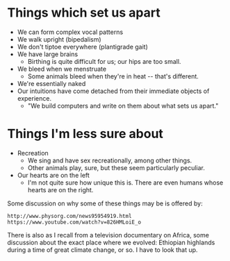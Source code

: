 # Things which set us apart

 *  We can form complex vocal patterns
 *  We walk upright (bipedalism)
 *  We don't tiptoe everywhere (plantigrade gait)
 *  We have large brains
      * Birthing is quite difficult for us; our hips are too small.
 *  We bleed when we menstruate
      * Some animals bleed when they're in heat -- that's different.
 *  We're essentially naked
 *  Our intuitions have come detached from their immediate objects of experience.
      * "We build computers and write on them about what sets us apart."

# Things I'm less sure about

 *  Recreation
     *  We sing and have sex recreationally, among other things.
     *  Other animals play, sure, but these seem particularly peculiar.
 *  Our hearts are on the left
     *  I'm not quite sure how unique this is. There are even humans whose hearts are on the right.

Some discussion on why some of these things may be is offered by:

    http://www.physorg.com/news95954919.html
    https://www.youtube.com/watch?v=826HMLoiE_o

There is also as I recall from a television documentary on Africa, some 
discussion about the exact place where we evolved: Ethiopian highlands during
a time of great climate change, or so. I have to look that up.